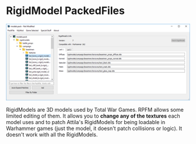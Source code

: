 # RigidModel PackedFiles

![It's the most rigid thing you'll ever see...](./../images/image21.png)

RigidModels are 3D models used by Total War Games. RPFM allows some limited editing of them. It allows you to **change any of the textures** each model uses and to patch Attila's RigidModels for being loadable in Warhammer games (just the model, it doesn't patch collisions or logic). It doesn't work with all the RigidModels.
